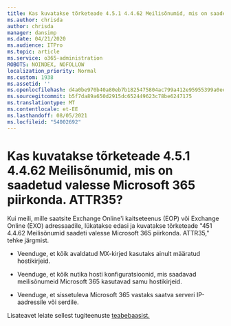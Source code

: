 ```yaml
---
title: Kas kuvatakse tõrketeade 4.5.1 4.4.62 Meilisõnumid, mis on saadetud valesse Microsoft 365 piirkonda. ATTR35?
ms.author: chrisda
author: chrisda
manager: dansimp
ms.date: 04/21/2020
ms.audience: ITPro
ms.topic: article
ms.service: o365-administration
ROBOTS: NOINDEX, NOFOLLOW
localization_priority: Normal
ms.custom: 1938
ms.assetid: ''
ms.openlocfilehash: d4a0be970b40a80eb7b1825475804ac799a412e95955399a0ee120ae0d2a12df
ms.sourcegitcommit: b5f7da89a650d2915dc652449623c78be6247175
ms.translationtype: MT
ms.contentlocale: et-EE
ms.lasthandoff: 08/05/2021
ms.locfileid: "54002692"
---
```

# <a name="are-you-seeing-error-451-4462-mail-sent-to-the-wrong-microsoft-365-region-attr35"></a>Kas kuvatakse tõrketeade 4.5.1 4.4.62 Meilisõnumid, mis on saadetud valesse Microsoft 365 piirkonda. ATTR35?

Kui meili, mille saatsite Exchange Online'i kaitseteenus (EOP) või Exchange Online (EXO) adressaadile, lükatakse edasi ja kuvatakse tõrketeade "451 4.4.62 Meilisõnumid saadeti valesse Microsoft 365 piirkonda. ATTR35," tehke järgmist.

- Veenduge, et kõik avaldatud MX-kirjed kasutaks ainult määratud hostikirjeid.

- Veenduge, et kõik nutika hosti konfiguratsioonid, mis saadavad meilisõnumeid Microsoft 365 kasutavad samu hostikirjeid.

- Veenduge, et sissetuleva Microsoft 365 vastaks saatva serveri IP-aadressile või serdile.

Lisateavet leiate sellest tugiteenuste [teabebaasist.](https://support.microsoft.com/help/4057301/attr35-response-code-when-mail-is-sent-to-eop-exo)
